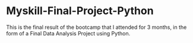 # Myskill-Final-Project-Python
This is the final result of the bootcamp that I attended for 3 months, in the form of a Final Data Analysis Project using Python.
